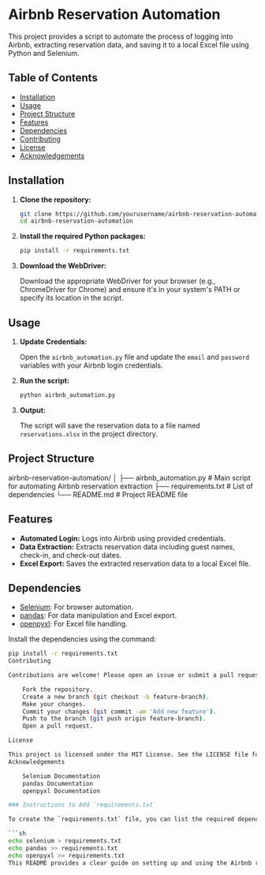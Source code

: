 # Airbnb Reservation Automation

This project provides a script to automate the process of logging into Airbnb, extracting reservation data, and saving it to a local Excel file using Python and Selenium.

## Table of Contents

- [Installation](#installation)
- [Usage](#usage)
- [Project Structure](#project-structure)
- [Features](#features)
- [Dependencies](#dependencies)
- [Contributing](#contributing)
- [License](#license)
- [Acknowledgements](#acknowledgements)

## Installation

1. **Clone the repository:**

    ```sh
    git clone https://github.com/yourusername/airbnb-reservation-automation.git
    cd airbnb-reservation-automation
    ```

2. **Install the required Python packages:**

    ```sh
    pip install -r requirements.txt
    ```

3. **Download the WebDriver:**

    Download the appropriate WebDriver for your browser (e.g., ChromeDriver for Chrome) and ensure it's in your system's PATH or specify its location in the script.

## Usage

1. **Update Credentials:**

    Open the `airbnb_automation.py` file and update the `email` and `password` variables with your Airbnb login credentials.

2. **Run the script:**

    ```sh
    python airbnb_automation.py
    ```

3. **Output:**

    The script will save the reservation data to a file named `reservations.xlsx` in the project directory.

## Project Structure

airbnb-reservation-automation/
│
├── airbnb_automation.py # Main script for automating Airbnb reservation extraction
├── requirements.txt # List of dependencies
└── README.md # Project README file

## Features

- **Automated Login:** Logs into Airbnb using provided credentials.
- **Data Extraction:** Extracts reservation data including guest names, check-in, and check-out dates.
- **Excel Export:** Saves the extracted reservation data to a local Excel file.

## Dependencies

- [Selenium](https://pypi.org/project/selenium/): For browser automation.
- [pandas](https://pypi.org/project/pandas/): For data manipulation and Excel export.
- [openpyxl](https://pypi.org/project/openpyxl/): For Excel file handling.

Install the dependencies using the command:

```sh
pip install -r requirements.txt
Contributing

Contributions are welcome! Please open an issue or submit a pull request for any improvements or bug fixes.

    Fork the repository.
    Create a new branch (git checkout -b feature-branch).
    Make your changes.
    Commit your changes (git commit -am 'Add new feature').
    Push to the branch (git push origin feature-branch).
    Open a pull request.

License

This project is licensed under the MIT License. See the LICENSE file for details.
Acknowledgements

    Selenium Documentation
    pandas Documentation
    openpyxl Documentation

### Instructions to Add `requirements.txt`

To create the `requirements.txt` file, you can list the required dependencies:

```sh
echo selenium > requirements.txt
echo pandas >> requirements.txt
echo openpyxl >> requirements.txt
This README provides a clear guide on setting up and using the Airbnb reservation automation script. Make sure to replace placeholders like yourusername and update any URLs or file paths as necessary.
